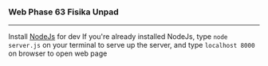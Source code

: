 ### Web Phase 63 Fisika Unpad

___

Install [NodeJs](https://nodejs.org/en/ "Download NodeJs") for dev
If you're already installed NodeJs, type `node server.js` on your terminal to serve up the server, and type `localhost 8000` on browser to open web page